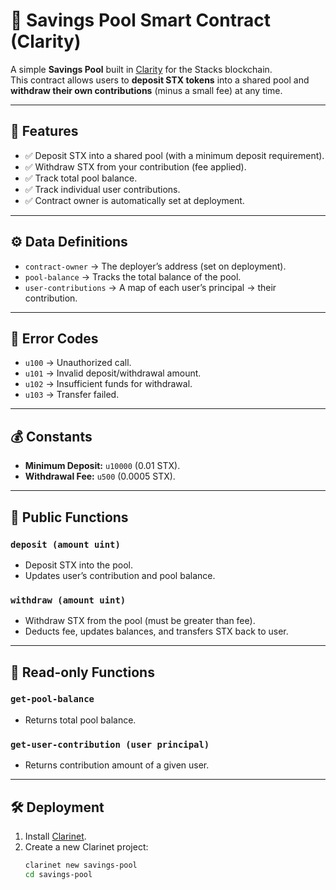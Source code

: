 # 🏦 Savings Pool Smart Contract (Clarity)

A simple **Savings Pool** built in [Clarity](https://docs.stacks.co/write-smart-contracts/clarity-language) for the Stacks blockchain.  
This contract allows users to **deposit STX tokens** into a shared pool and **withdraw their own contributions** (minus a small fee) at any time.  

---

## 📌 Features
- ✅ Deposit STX into a shared pool (with a minimum deposit requirement).  
- ✅ Withdraw STX from your contribution (fee applied).  
- ✅ Track total pool balance.  
- ✅ Track individual user contributions.  
- ✅ Contract owner is automatically set at deployment.  

---

## ⚙️ Data Definitions
- `contract-owner` → The deployer’s address (set on deployment).  
- `pool-balance` → Tracks the total balance of the pool.  
- `user-contributions` → A map of each user’s principal → their contribution.  

---

## 🚫 Error Codes
- `u100` → Unauthorized call.  
- `u101` → Invalid deposit/withdrawal amount.  
- `u102` → Insufficient funds for withdrawal.  
- `u103` → Transfer failed.  

---

## 💰 Constants
- **Minimum Deposit:** `u10000` (0.01 STX).  
- **Withdrawal Fee:** `u500` (0.0005 STX).  

---

## 🔑 Public Functions
### `deposit (amount uint)`  
- Deposit STX into the pool.  
- Updates user’s contribution and pool balance.  

### `withdraw (amount uint)`  
- Withdraw STX from the pool (must be greater than fee).  
- Deducts fee, updates balances, and transfers STX back to user.  

---

## 👀 Read-only Functions
### `get-pool-balance`  
- Returns total pool balance.  

### `get-user-contribution (user principal)`  
- Returns contribution amount of a given user.  

---

## 🛠️ Deployment
1. Install [Clarinet](https://github.com/hirosystems/clarinet).  
2. Create a new Clarinet project:  
   ```bash
   clarinet new savings-pool
   cd savings-pool

